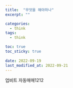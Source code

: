 ```yaml
---
title:  "무엇을 해야하나"
excerpt: ""

categories:
  - think
tags:
  - think

toc: true
toc_sticky: true
 
date: 2022-09-19
last_modified_at: 2022-09-21
---
```


업비트 자동매매1212